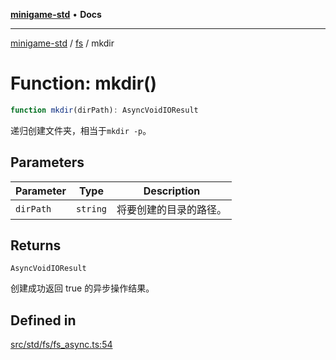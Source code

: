 [**minigame-std**](../../../README.md) • **Docs**

***

[minigame-std](../../../README.md) / [fs](../README.md) / mkdir

# Function: mkdir()

```ts
function mkdir(dirPath): AsyncVoidIOResult
```

递归创建文件夹，相当于`mkdir -p`。

## Parameters

| Parameter | Type | Description |
| ------ | ------ | ------ |
| `dirPath` | `string` | 将要创建的目录的路径。 |

## Returns

`AsyncVoidIOResult`

创建成功返回 true 的异步操作结果。

## Defined in

[src/std/fs/fs\_async.ts:54](https://github.com/JiangJie/minigame-std/blob/ffbed6cccc22260d9da27c221c59422568396e08/src/std/fs/fs_async.ts#L54)
